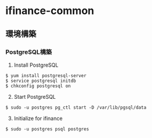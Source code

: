 # ifinance-common
## 環境構築
### PostgreSQL構築
1. Install PostgreSQL
```
$ yum install postgresql-server
$ service postgresql initdb
$ chkconfig postgresql on
```
2. Start PostgreSQL
```
$ sudo -u postgres pg_ctl start -D /var/lib/pgsql/data
```
3. Initialize for ifinance
```
$ sudo -u postgres psql postgres
```
